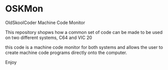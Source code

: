 # OSKMon
OldSkoolCoder Machine Code Monitor

This repository shopws how a common set of code can be made to be used on two different systems, C64 and VIC 20

this code is a machine code monitor for both systems and allows the user to create machine code programs directly onto the computer.

Enjoy
